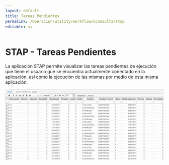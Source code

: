 ```yaml
---
layout: default
title: Tareas Pendientes
permalink: /Operacion/utility/workflow/sconsulta/stap
editable: si
---
```


# STAP - Tareas Pendientes

La aplicación STAP permite visualizar las tareas pendientes de ejecución que tiene el usuario que se encuentra actualmente conectado en la aplicación, así como la ejecución de las mismas por medio de esta misma aplicación.  

![](stap.png)


